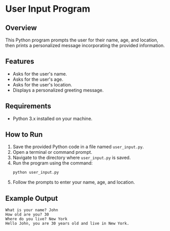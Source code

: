 # User Input Program

## Overview
This Python program prompts the user for their name, age, and location, then prints a personalized message incorporating the provided information.

## Features
- Asks for the user's name.
- Asks for the user's age.
- Asks for the user's location.
- Displays a personalized greeting message.

## Requirements
- Python 3.x installed on your machine.

## How to Run
1. Save the provided Python code in a file named `user_input.py`.
2. Open a terminal or command prompt.
3. Navigate to the directory where `user_input.py` is saved.
4. Run the program using the command:
   ```bash
   python user_input.py
   ```
5. Follow the prompts to enter your name, age, and location.

## Example Output
```
What is your name? John
How old are you? 30
Where do you live? New York
Hello John, you are 30 years old and live in New York.
```
